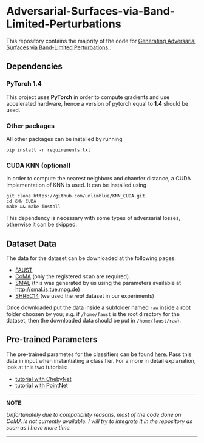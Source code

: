 # Adversarial-Surfaces-via-Band-Limited-Perturbations
This repository contains the majority of the code for [Generating Adversarial Surfaces via Band-Limited Perturbations
](https://diglib.eg.org/handle/10.1111/cgf14083).

## Dependencies
### PyTorch 1.4
This project uses **PyTorch** in order to compute gradients and use accelerated hardware, hence a version of pytorch equal to **1.4** should be used.

### Other packages
All other packages can be installed by running

	pip install -r requirements.txt

### CUDA KNN (optional)
In order to compute the nearest neighbors and chamfer distance, a CUDA implementation of KNN is used. It can be installed using 
	
	git clone https://github.com/unlimblue/KNN_CUDA.git
	cd KNN_CUDA
	make && make install
This dependency is necessary with some types of adversarial losses, otherwise it can be skipped.

## Dataset Data
The data for the dataset can be downloaded at the following pages:
 * [FAUST](http://faust.is.tue.mpg.de/)
 * [CoMA](https://coma.is.tue.mpg.de/) (only the registered scan are required).
 * [SMAL](https://drive.google.com/file/d/1nuPxP4mtGyx0eLrppW3TVbWAAE6vtFzv/view?usp=sharing) (this was generated by us using the parameters available at http://smal.is.tue.mpg.de)
 * [SHREC14](http://www.cs.cf.ac.uk/shaperetrieval/shrec14/) (we used the *real* dataset in our experiments)

Once downloaded put the data inside a subfolder named `raw` inside a root folder choosen by you; *e.g.* if  `/home/faust` is the root directory for the dataset, then the downloaded data should be put in `/home/faust/raw`).

## Pre-trained Parameters
The pre-trained parametes for the classifiers can be found [here]().
Pass this data in input when instantiating a classifier.
For a more in detail explanation, look at this two tutorials:
 * [tutorial with ChebyNet](notebooks/tutorial.ipynb)
 * [tutorial with PointNet](notebooks/tutorial_PointNet.ipynb)

--------------------------------------------------------------------------
**NOTE:**

*Unfortunately due to compatibility reasons, most of the code done on CoMA is
not currently available. I will try to integrate it in the repository as soon
as I have more time.*

---------------------------------------------------------------------------
